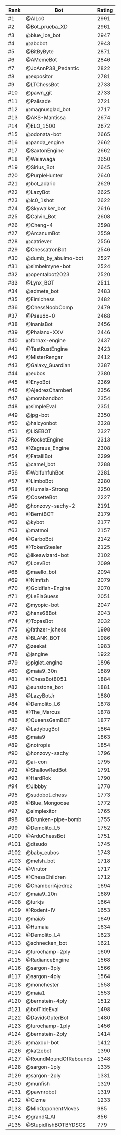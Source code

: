 Rank|Bot|Rating
---|---|---
#1|@AILc0|2991
#2|@Bot_prueba_XD|2961
#3|@blue_ice_bot|2947
#4|@abcbot|2943
#5|@BitByByte|2871
#6|@AMemeBot|2846
#7|@JoAnnP38_Pedantic|2822
#8|@expositor|2781
#9|@LTChessBot|2733
#10|@pawn_git|2733
#11|@Palisade|2721
#12|@magnusglad_bot|2717
#13|@AKS-Mantissa|2674
#14|@ELO_1500|2672
#15|@odonata-bot|2665
#16|@panda_engine|2662
#17|@SaxtonEngine|2662
#18|@Weiawaga|2650
#19|@Sirius_Bot|2645
#20|@PurpleHunter|2640
#21|@bot_adario|2629
#22|@LazyBot|2625
#23|@lc0_1shot|2622
#24|@Skywalker_bot|2616
#25|@Calvin_Bot|2608
#26|@Cheng-4|2598
#27|@ArcanumBot|2559
#28|@catriever|2556
#29|@ChessatronBot|2546
#30|@dumb_by_abulmo-bot|2527
#31|@simbelmyne-bot|2524
#32|@opentalbot2023|2520
#33|@Lynx_BOT|2511
#34|@admete_bot|2483
#35|@Elmichess|2482
#36|@ChessNoobComp|2479
#37|@Pseudo-0|2468
#38|@InanisBot|2456
#39|@Phalanx-XXV|2446
#40|@fornax-engine|2437
#41|@TestRustEngine|2423
#42|@MisterRengar|2412
#43|@Galaxy_Guardian|2387
#44|@eubos|2380
#45|@EnyoBot|2369
#46|@AjedrezChamberi|2356
#47|@morabandbot|2354
#48|@simpleEval|2351
#49|@jpg-bot|2350
#50|@halcyonbot|2328
#51|@LISEBOT|2327
#52|@RocketEngine|2313
#53|@Zagreus_Engine|2308
#54|@FataliiBot|2299
#55|@camel_bot|2288
#56|@WolfuhfuhBot|2281
#57|@LimboBot|2280
#58|@Humaia-Strong|2250
#59|@CosetteBot|2227
#60|@honzovy-sachy-2|2191
#61|@BerntBOT|2179
#62|@kybot|2177
#63|@matmoi|2157
#64|@GarboBot|2142
#65|@TokenStealer|2125
#66|@likeawizard-bot|2102
#67|@LoevBot|2099
#68|@maello_bot|2094
#69|@Nimfish|2079
#70|@Goldfish-Engine|2070
#71|@LeElaGuess|2051
#72|@myopic-bot|2047
#73|@hans68Bot|2043
#74|@TopasBot|2032
#75|@fathzer-jchess|1998
#76|@BLANK_BOT|1986
#77|@zeekat|1983
#78|@jangine|1922
#79|@piglet_engine|1896
#80|@maia9_30n|1889
#81|@ChessBot8051|1884
#82|@sunstone_bot|1881
#83|@LazyBotJr|1880
#84|@Demolito_L6|1878
#85|@The_Marcus|1878
#86|@QueensGamBOT|1877
#87|@LadybugBot|1864
#88|@maia9|1863
#89|@notropis|1854
#90|@honzovy-sachy|1796
#91|@ai-con|1795
#92|@ShallowRedBot|1791
#93|@HardRok|1790
#94|@Jibbby|1778
#95|@sudobot_chess|1773
#96|@Blue_Mongoose|1772
#97|@simplexitor|1765
#98|@Drunken-pipe-bomb|1755
#99|@Demolito_L5|1752
#100|@ArduChessBot|1751
#101|@dtsudo|1745
#102|@baby_eubos|1743
#103|@melsh_bot|1718
#104|@Virutor|1717
#105|@ChessChildren|1712
#106|@ChamberiAjedrez|1694
#107|@maia9_10n|1689
#108|@turkjs|1664
#109|@Rodent-IV|1653
#110|@maia5|1649
#111|@Humaia|1634
#112|@Demolito_L4|1623
#113|@schnecken_bot|1621
#114|@turochamp-2ply|1609
#115|@RadianceEngine|1568
#116|@sargon-3ply|1566
#117|@sargon-4ply|1564
#118|@monchester|1558
#119|@maia1|1553
#120|@bernstein-4ply|1512
#121|@botTideEval|1498
#122|@DavidsGuterBot|1480
#123|@turochamp-1ply|1456
#124|@bernstein-2ply|1414
#125|@maxoul-bot|1412
#126|@katzebot|1390
#127|@RoundMoundOfRebounds|1348
#128|@sargon-1ply|1335
#129|@sargon-2ply|1331
#130|@munfish|1329
#131|@pawnrobot|1319
#132|@Cizme|1233
#133|@MinOpponentMoves|985
#134|@grandQ_AI|856
#135|@StupidfishBOTBYDSCS|779

